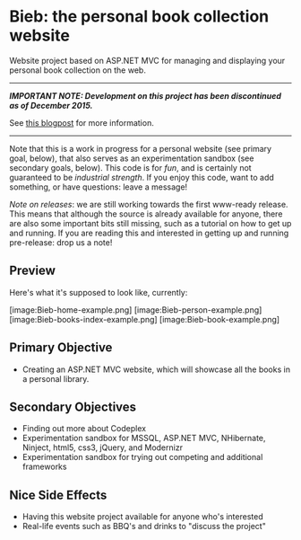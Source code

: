 # Bieb: the personal book collection website

Website project based on ASP.NET MVC for managing and displaying your personal book collection on the web.

----

***IMPORTANT NOTE: Development on this project has been discontinued as of December 2015.***

See [this blogpost](http://blog.jeroenheijmans.nl/2015/12/13/finishing-bieb/) for more information.

----

Note that this is a work in progress for a personal website (see primary goal, below), that also serves as an experimentation sandbox (see secondary goals, below). This code is for _fun_, and is certainly not guaranteed to be _industrial strength_. If you enjoy this code, want to add something, or have questions: leave a message!

*Note on releases*: we are still working towards the first www-ready release. This means that although the source is already available for anyone, there are also some important bits still missing, such as a tutorial on how to get up and running. If you are reading this and interested in getting up and running pre-release: drop us a note!

## Preview

Here's what it's supposed to look like, currently:

[image:Bieb-home-example.png]
[image:Bieb-person-example.png]
[image:Bieb-books-index-example.png]
[image:Bieb-book-example.png]

## Primary Objective

- Creating an ASP.NET MVC website, which will showcase all the books in a personal library.

## Secondary Objectives

- Finding out more about Codeplex
- Experimentation sandbox for MSSQL, ASP.NET MVC, NHibernate, Ninject, html5, css3, jQuery, and Modernizr
- Experimentation sandbox for trying out competing and additional frameworks

## Nice Side Effects

* Having this website project available for anyone who's interested
* Real-life events such as BBQ's and drinks to "discuss the project"
